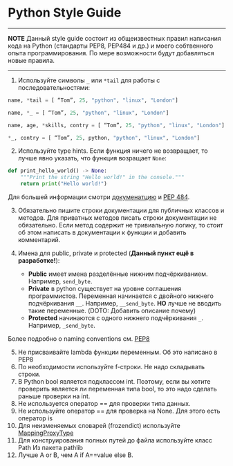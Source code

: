 # Python Style Guide

---

**NOTE** Данный style guide состоит из общеизвестных правил написания кода на Python (стандарты PEP8, PEP484 и др.) и моего собтвенного опыта программирования. По мере возможности будут добавляться новые правила. 

---

1. Используйте символы `_` или `*tail` для работы с последовательностями:

```python
name, *tail = [ “Tom”, 25, "python", "linux", "London"]

name, *_ = [ “Tom”, 25, "python", "linux", "London"]

name, age, *skills, contry = [ “Tom”, 25, "python", "linux", "London"]

*_, contry = [ “Tom”, 25, python, "python", "linux", "London"]

```

2. Используйте type hints. Если функция ничего не возвращает, то лучше явно указать, что функция возращает `None`:

```python
def print_hello_world() -> None:
    """Print the string "Hello world!" in the console.""" 
    return print("Hello world!")
```

Для большей информации смотри [докуменатцию](https://docs.python.org/3/library/typing.html) и [PEP 484](https://www.python.org/dev/peps/pep-0484/).

3. Обязательно пишите строки документации для публичных классов и методов. Для приватных методов писать строки документации не обязательно. Если метод содержит не тривиальную логику, то стоит об этом написать в документации к функции и добавить комментарий.


4. Имена для public, private и protected (**Данный пункт ещё в разработке!**):
    - **Public** имеет имена разделённые нижним подчёркиванием. Например, `send_byte`.
    - **Private** в python существует на уровне соглашения программистов. Переменная начинается с двойного нижнего подчёркивания `__`. Например, `__send_byte`. **НО** лучше не вводить такие переменные. (DOTO: Добавить описание почему)
    - **Protected** начинаются с одного нижнего подчёркивания `_`. Например, `_send_byte`.

Более подробно о naming conventions cм. [PEP8](https://www.python.org/dev/peps/pep-0008/#naming-conventions)


5. Не присваивайте lambda функции переменным. Об это написано в PEP8
6. По необходимости используйте f-строки. Не надо складывать строки.
7. В Python bool является подклассом int. Поэтому, если вы хотите проверить является ли переменная типа bool, то это надо сделать раньше проверки на int.
8. Не используется оператор == для проверки типа данных.
9. Не используйте оператор == для проверка на None. Для этого есть оператор is
10. Для неизменяемых словарей (frozendict) используйте [MappingProxyType](https://docs.python.org/3/library/types.html#types.MappingProxyType)
11. Для конструирования полных путей до файла используйте класс Path Из пакета pathlib
12. Лучше A or B, чем A if A==value else B.